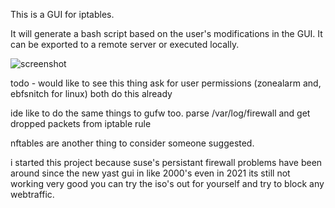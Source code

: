 This is a GUI for iptables.

It will generate a bash script based on the user's modifications in the GUI. It can be exported to a remote server or executed locally.

![screenshot ](screenshot.png)

todo - would like to see this thing ask for user permissions (zonealarm and, ebfsnitch for linux) both do this already

ide like to do the same things to gufw too. parse /var/log/firewall and get dropped packets from iptable rule

nftables are another thing to consider someone suggested.


i started this project because suse's persistant firewall problems have been around since the new yast gui in like 2000's even in 2021 its still not working very good you can try the iso's out for yourself and try to block any webtraffic.
